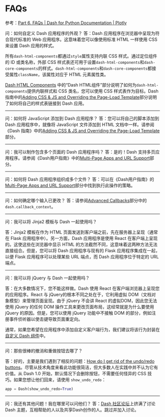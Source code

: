 # FAQs

参考：[Part 6\. FAQs | Dash for Python Documentation | Plotly](https://dash.plotly.com/faqs)

问：如何自定义 Dash 应用程序的外观？
答：Dash 应用程序在浏览器中呈现为符合现代标准的 Web 应用程序。这意味着您可以像使用标准 HTML 一样使用 CSS 来设置 Dash 应用的样式。

所有`dash-html-components`都通过`style`属性支持内联 CSS 样式。通过定位组件的 ID 或类名称，外部 CSS 样式表还可用于设置`dash-html-components`和`dash-core-components`的样式。`dash-html-components`和`dash-core-components`都接受属性`className`，该属性对应于 HTML 元素属性类。

[Dash HTML Components](https://dash.plotly.com/dash-html-components) 中的“Dash HTML组件”部分说明了如何为`dash-html-components`提供内联样式和 CSS 类名，您可以使用 CSS 样式表作为目标。Dash指南中的[Adding CSS & JS and Overriding the Page-Load Template](https://dash.plotly.com/external-resources)部分说明了如何将自己的样式表链接到 Dash 应用。

----

问：如何将 JavaScript 添加到 Dash 应用程序？
答：您可以将自己的脚本添加到 Dash 应用程序中，就像将 JavaScript 文件添加到 HTML 文档中一样。请参阅《Dash 指南》中的[Adding CSS & JS and Overriding the Page-Load Template](https://dash.plotly.com/external-resources)部分。

----

问：我可以制作包含多个页面的 Dash 应用程序吗？
答：是的！Dash 支持多页应用程序。请参阅《Dash用户指南》中的[Multi-Page Apps and URL Support](https://dash.plotly.com/urls)部分。

----

问：如何将 Dash 应用程序组织成多个文件？
答：可以在《Dash用户指南》的[Multi-Page Apps and URL Support](https://dash.plotly.com/urls)部分中找到执行此操作的策略。

---

问：如何确定哪个输入已更改？
答：请参阅[Advanced Callbacks](https://dash.plotly.com/advanced-callbacks)部分中的`dash.callback_context`。

---

问：我可以将 Jinja2 模板与 Dash 一起使用吗？

答：Jinja2 模板在作为 HTML 页面发送到客户端之前，先在服务器上呈现（通常在 Flask 应用程序中）。另一方面，Dash 应用程序是使用 React 在客户端上呈现的。这使这些在浏览器中显示 HTML 的方法截然不同，这意味着这两种方法无法直接组合。但是，您可以将 Dash 应用程序与现有的 Flask 应用程序集成在一起，以便 Flask 应用程序可以处理某些 URL 端点，而 Dash 应用程序位于特定的 URL 端点。

---


问：我可以将 jQuery 与 Dash 一起使用吗？

答：在大多数情况下，您不能这样做。Dash 使用 React 在客户端浏览器上呈现您的应用程序。React 与 jQuery的根本不同之处在于，它利用虚拟 DOM（文档对象模型）来管理页面呈现。由于 jQuery 不会讲 React 的虚拟DOM，因此您无法使用 jQuery 的任何 DOM 操作工具来更改页面布局，这经常就是为什么要使用 jQuery 的原因。但是，您可以使用 jQuery 功能中不接触 DOM 的部分，例如注册事件侦听器以使击键导致页面重定向。

通常，如果您希望在应用程序中添加自定义客户端行为，我们建议将该行为封装在[自定义 Dash 组件](https://dash.plotly.com/plugins)中。

----

问：那些很棒的撤消和重做按钮去哪了？

答：好的，主要是我们遇到了相反的问题：[How do I get rid of the undo/redo buttons](https://community.plotly.com/t/is-it-possible-to-hide-the-floating-toolbar/4911/10)。尽管从技术角度来看此功能很简洁，但大多数人在实践中并不认为它有价值。从 Dash 1.0 开始，默认情况下会删除按钮，不需要任何怪异的 CSS 技巧。如果您想让他们回来，请使用 `show_undo_redo`：

```python
app = Dash(show_undo_redo=True)
```

---

问：我还有其他问题！我在哪里可以问他们？
答：[Dash 社区论坛](https://community.plotly.com/c/dash)上挤满了讨论 Dash 主题，互相帮助的人以及共享Dash创作的人。跳过并加入讨论。
